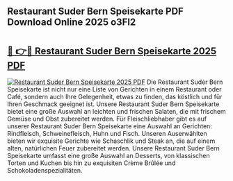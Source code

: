 ## Restaurant Suder Bern Speisekarte PDF Download Online 2025 o3Fl2

# <h2><a href="http://gc9mtvi.nevu.top/?p=Restaurant+Suder+Bern+Speisekarte">🔗 👉🔴 Restaurant Suder Bern Speisekarte 2025 PDF</a></h2>

[![Restaurant Suder Bern Speisekarte 2025 PDF](https://i.imgur.com/dBaPXMq.png)](http://gc9mtvi.nevu.top/?p=Restaurant+Suder+Bern+Speisekarte)
Die Restaurant Suder Bern Speisekarte ist nicht nur eine Liste von Gerichten in einem Restaurant oder Café, sondern auch Ihre Gelegenheit, etwas zu finden, das köstlich und für Ihren Geschmack geeignet ist. Unsere Restaurant Suder Bern Speisekarte bietet eine große Auswahl an leichten und frischen Salaten, die mit frischem Gemüse und Obst zubereitet werden. Für Fleischliebhaber gibt es auf unserer Restaurant Suder Bern Speisekarte eine Auswahl an Gerichten: Rindfleisch, Schweinefleisch, Huhn und Fisch. Unseren Auserwählten bieten wir exquisite Gerichte wie Schaschlik und Steak an, die auf einem alten, natürlichen Feuer zubereitet werden. Unsere Restaurant Suder Bern Speisekarte umfasst eine große Auswahl an Desserts, von klassischen Torten und Kuchen bis hin zu exquisiten Crème Brûlée und Schokoladenspezialitäten.
